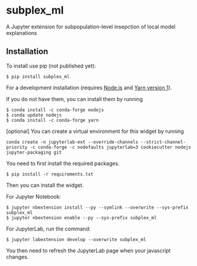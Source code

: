 subplex_ml
===============================

A Jupyter extension for subpopulation-level insepction of local model explanations

Installation
------------

To install use pip (not published yet):

    $ pip install subplex_ml

For a development installation (requires [Node.js](https://nodejs.org) and [Yarn version 1](https://classic.yarnpkg.com/)).

If you do not have them, you can install them by running

```
$ conda install -c conda-forge nodejs
$ conda update nodejs
$ conda install -c conda-forge yarn
```

[optional] You can create a virtual environment for this widget by running

```
conda create -n jupyterlab-ext --override-channels --strict-channel-priority -c conda-forge -c nodefaults jupyterlab=3 cookiecutter nodejs jupyter-packaging git
```

You need to first install the required packages.

    $ pip install -r requirements.txt

Then you can install the widget. 

For Jupyter Notebook:

```
$ jupyter nbextension install --py --symlink --overwrite --sys-prefix subplex_ml
$ jupyter nbextension enable --py --sys-prefix subplex_ml
```

For JupyterLab, run the command:

    $ jupyter labextension develop --overwrite subplex_ml

You then need to refresh the JupyterLab page when your javascript changes.
